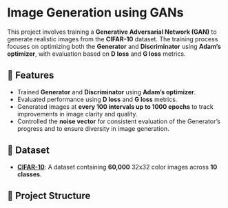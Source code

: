 # Image Generation using GANs

This project involves training a **Generative Adversarial Network (GAN)** to generate realistic images from the **CIFAR-10** dataset. The training process focuses on optimizing both the **Generator** and **Discriminator** using **Adam’s optimizer**, with evaluation based on **D loss** and **G loss** metrics.

## 🚀 Features
- Trained **Generator** and **Discriminator** using **Adam’s optimizer**.
- Evaluated performance using **D loss** and **G loss** metrics.
- Generated images at **every 100 intervals up to 1000 epochs** to track improvements in image clarity and quality.
- Controlled the **noise vector** for consistent evaluation of the Generator’s progress and to ensure diversity in image generation.

## 📌 Dataset
- **[CIFAR-10](https://www.cs.toronto.edu/~kriz/cifar.html)**: A dataset containing **60,000** 32x32 color images across **10 classes**.

## 📂 Project Structure
